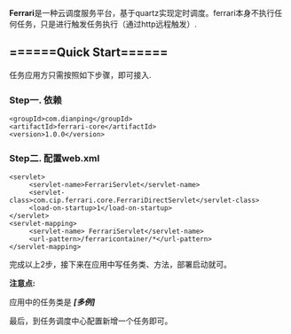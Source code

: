 **Ferrari**是一种云调度服务平台，基于quartz实现定时调度。ferrari本身不执行任何任务，只是进行触发任务执行（通过http远程触发）.

## ======Quick Start======
任务应用方只需按照如下步骤，即可接入.
### Step一. 依赖

```
<groupId>com.dianping</groupId>
<artifactId>ferrari-core</artifactId>
<version>1.0.0</version>
```
### Step二. 配置web.xml

```
<servlet>
     <servlet-name>FerrariServlet</servlet-name>
     <servlet-class>com.cip.ferrari.core.FerrariDirectServlet</servlet-class>
     <load-on-startup>1</load-on-startup>
</servlet>
<servlet-mapping>
     <servlet-name> FerrariServlet</servlet-name>
     <url-pattern>/ferraricontainer/*</url-pattern>
</servlet-mapping>
```

完成以上2步，接下来在应用中写任务类、方法，部署启动就可。

**注意点:**

应用中的任务类是 ***[多例]***

最后，到任务调度中心配置新增一个任务即可。


